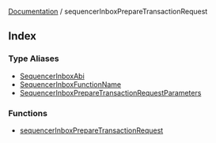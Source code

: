 [Documentation](../README.md) / sequencerInboxPrepareTransactionRequest

## Index

### Type Aliases

- [SequencerInboxAbi](type-aliases/SequencerInboxAbi.md)
- [SequencerInboxFunctionName](type-aliases/SequencerInboxFunctionName.md)
- [SequencerInboxPrepareTransactionRequestParameters](type-aliases/SequencerInboxPrepareTransactionRequestParameters.md)

### Functions

- [sequencerInboxPrepareTransactionRequest](functions/sequencerInboxPrepareTransactionRequest.md)
